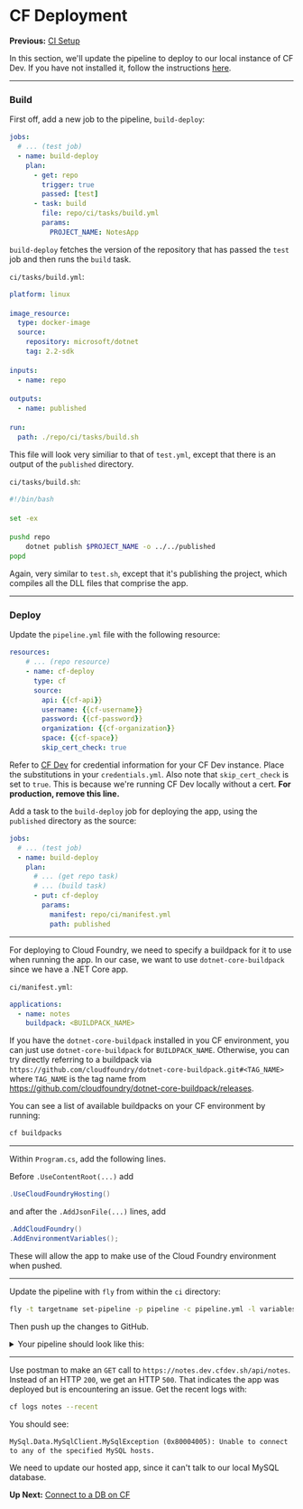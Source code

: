 # CF Deployment

**Previous:** [CI Setup](../ci-setup)

In this section, we'll update the pipeline to deploy to our local instance of CF Dev. If you have not installed it, follow the instructions [here](../cf-dev).

***

### Build

First off, add a new job to the pipeline, `build-deploy`:
```yaml
jobs:
  # ... (test job)
  - name: build-deploy
    plan:
      - get: repo
        trigger: true
        passed: [test]
      - task: build
        file: repo/ci/tasks/build.yml
        params:
          PROJECT_NAME: NotesApp
```
`build-deploy` fetches the version of the repository that has passed the `test` job and then runs the `build` task.

`ci/tasks/build.yml`:
```yaml
platform: linux

image_resource:
  type: docker-image
  source:
    repository: microsoft/dotnet
    tag: 2.2-sdk

inputs:
  - name: repo

outputs:
  - name: published

run:
  path: ./repo/ci/tasks/build.sh
```
This file will look very similiar to that of `test.yml`, except that there is an output of the `published` directory.

`ci/tasks/build.sh`:
```bash
#!/bin/bash

set -ex

pushd repo
    dotnet publish $PROJECT_NAME -o ../../published
popd
```
Again, very similar to `test.sh`, except that it's publishing the project, which compiles all the DLL files that comprise the app.

***

### Deploy

Update the `pipeline.yml` file with the following resource:
```yaml
resources:
    # ... (repo resource)
    - name: cf-deploy
      type: cf
      source:
        api: {{cf-api}}
        username: {{cf-username}}
        password: {{cf-password}}
        organization: {{cf-organization}}
        space: {{cf-space}}
        skip_cert_check: true
```
Refer to [CF Dev](../cf-dev) for credential information for your CF Dev instance. Place the substitutions in your `credentials.yml`. Also note that `skip_cert_check` is set to `true`. This is because we're running CF Dev locally without a cert. **For production, remove this line.**

Add a task to the `build-deploy` job for deploying the app, using the `published` directory as the source:
```yaml
jobs:
  # ... (test job)
  - name: build-deploy
    plan:
      # ... (get repo task)
      # ... (build task)
      - put: cf-deploy
        params:
          manifest: repo/ci/manifest.yml
          path: published
```

***

For deploying to Cloud Foundry, we need to specify a buildpack for it to use when running the app. In our case, we want to use `dotnet-core-buildpack` since we have a .NET Core app.

`ci/manifest.yml`:
```yaml
applications:
  - name: notes
    buildpack: <BUILDPACK_NAME>
```

If you have the `dotnet-core-buildpack` installed in you CF environment, you can just use `dotnet-core-buildpack` for `BUILDPACK_NAME`. Otherwise, you can try directly referring to a buildpack via `https://github.com/cloudfoundry/dotnet-core-buildpack.git#<TAG_NAME>` where `TAG_NAME` is the tag name from https://github.com/cloudfoundry/dotnet-core-buildpack/releases.

You can see a list of available buildpacks on your CF environment by running:
```bash
cf buildpacks
```

***

Within `Program.cs`, add the following lines.

Before `.UseContentRoot(...)` add
```c#
.UseCloudFoundryHosting()
```
and after the `.AddJsonFile(...)` lines, add
```c#
.AddCloudFoundry()
.AddEnvironmentVariables();
```

These will allow the app to make use of the Cloud Foundry environment when pushed.

***

Update the pipeline with `fly` from within the `ci` directory:
```bash
fly -t targetname set-pipeline -p pipeline -c pipeline.yml -l variables.yml
```
Then push up the changes to GitHub.

<details>
  <summary>Your pipeline should look like this:</summary>
  <a href="pipeline-deploy.png" target="_blank">
    ![pipeline-deploy.png](pipeline-deploy.png)
  </a>
</details>

***

Use postman to make an `GET` call to `https://notes.dev.cfdev.sh/api/notes`. Instead of an HTTP `200`, we get an HTTP `500`. That indicates the app was deployed but is encountering an issue. Get the recent logs with:
```bash
cf logs notes --recent
```

You should see:
```shell
MySql.Data.MySqlClient.MySqlException (0x80004005): Unable to connect to any of the specified MySQL hosts.
```
We need to update our hosted app, since it can't talk to our local MySQL database.

**Up Next:** [Connect to a DB on CF](../connect-to-a-db-on-cf)
